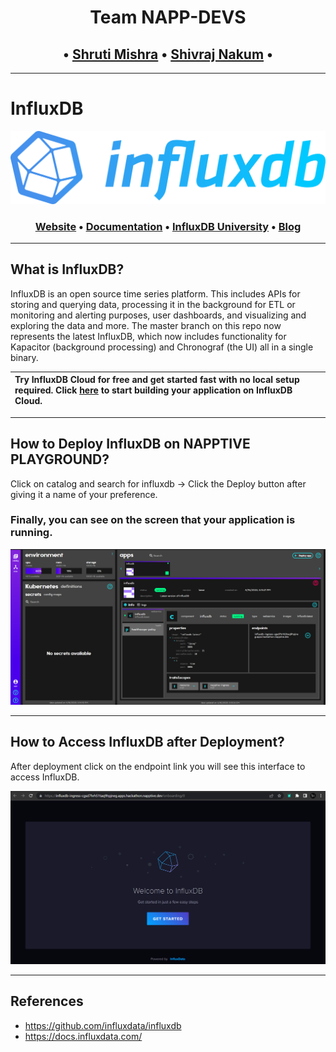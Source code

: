 <h1 align="center">
Team NAPP-DEVS
</h1>
<h2 align="center">
• <a href="https://github.com/Shruti-Mishra27">Shruti Mishra</a>
• <a href="https://github.com/Shivraj-Nakum">Shivraj Nakum</a> •
</h2>

---

# InfluxDB

![eInfluxDB Logo](https://github.com/Shruti-Mishra27/Napptive-Hackathon/blob/main/logoInfluxDB.png?raw=true)

<h3 align="center">
    <b><a href="https://www.influxdata.com/">Website</a></b>
    •
    <a href="https://docs.influxdata.com/">Documentation</a>
    •
    <a href="https://university.influxdata.com/">InfluxDB University</a>
    •
    <a href="https://www.influxdata.com/blog/">Blog</a>
</h3>

---

## What is InfluxDB?

InfluxDB is an open source time series platform. This includes APIs for storing and querying data, processing it in the background for ETL or monitoring and alerting purposes, user dashboards, and visualizing and exploring the data and more. The master branch on this repo now represents the latest InfluxDB, which now includes functionality for Kapacitor (background processing) and Chronograf (the UI) all in a single binary.

| Try **InfluxDB Cloud** for free and get started fast with no local setup required. Click [**here**](https://cloud2.influxdata.com/signup) to start building your application on InfluxDB Cloud. |
| :---------------------------------------------------------------------------------------------------------------------------------------------------------------------------------------------- |

---

## How to Deploy InfluxDB on NAPPTIVE PLAYGROUND?

Click on catalog and search for influxdb -> Click the Deploy button after giving it a name of your preference.

### Finally, you can see on the screen that your application is running.

![Application Running](https://github.com/Shruti-Mishra27/Napptive-Hackathon/blob/main/AppRunning.png?raw=true)

---

## How to Access InfluxDB after Deployment?

After deployment click on the endpoint link you will see this interface to access InfluxDB.

![Web App Interface](https://github.com/Shruti-Mishra27/Napptive-Hackathon/blob/main/WebOpening.png?raw=true)

---

## References

- https://github.com/influxdata/influxdb
- https://docs.influxdata.com/

